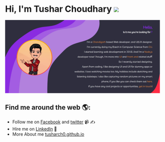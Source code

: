 # Hi, I'm Tushar Choudhary <img src="https://user-images.githubusercontent.com/5679180/79618120-0daffb80-80be-11ea-819e-d2b0fa904d07.gif" width="27px">

<img src="https://github.com/tusharch0/tusharch0/blob/master/intro.jpg" alt="Tushar Choudhary">

## Find me around the web 🌎:
- Follow me on <a href="https://www.facebook.com/tusharch0">Facebook</a> and <a href="https://twitter.com/tusharch0">twitter</a> 📹 ✍
- Hire me on <a href="https://www.linkedin.com/in/tusharch0/">LinkedIn</a> 💼
- More About me <a href="http://tusharch0.github.io">tusharch0.github.io</a>